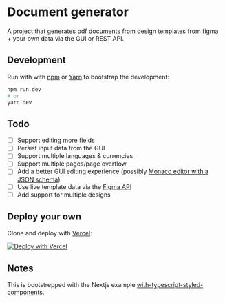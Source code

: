 # Document generator

A project that generates pdf documents from design templates from figma + your own data via the GUI or REST API.

## Development

Run with with [npm](https://docs.npmjs.com/cli/init) or [Yarn](https://yarnpkg.com/lang/en/docs/cli/create/) to bootstrap the development:

```bash
npm run dev
# or
yarn dev
```

## Todo

- [ ] Support editing more fields
- [ ] Persist input data from the GUI
- [ ] Support multiple languages & currencies
- [ ] Support multiple pages/page overflow
- [ ] Add a better GUI editing experience (possibly [Monaco editor with a JSON schema](https://microsoft.github.io/monaco-editor/playground.html#extending-language-services-configure-json-defaults))
- [ ] Use live template data via the [Figma API](https://www.figma.com/developers/api)
- [ ] Add support for multiple designs

## Deploy your own

Clone and deploy with [Vercel](https://vercel.com):

[![Deploy with Vercel](https://vercel.com/button)](https://vercel.com/import/project?template=https://github.com/mikkmartin/dok-maker)

## Notes

This is bootstrepped with the Nextjs example [with-typescript-styled-components](https://github.com/vercel/next.js/tree/canary/examples/with-typescript-styled-components).
